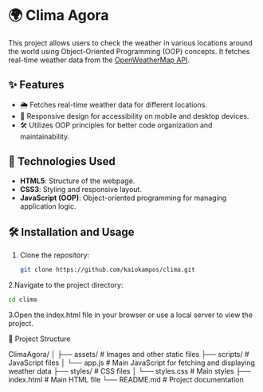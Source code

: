 # 🌍 Clima Agora

This project allows users to check the weather in various locations around the world using Object-Oriented Programming (OOP) concepts. It fetches real-time weather data from the [OpenWeatherMap API](https://openweathermap.org/api).


## ✨ Features

- 🌦️ Fetches real-time weather data for different locations.
- 📱 Responsive design for accessibility on mobile and desktop devices.
- 🛠️ Utilizes OOP principles for better code organization and maintainability.

## 🚀 Technologies Used

- **HTML5**: Structure of the webpage.
- **CSS3**: Styling and responsive layout.
- **JavaScript (OOP)**: Object-oriented programming for managing application logic.

## 🛠️ Installation and Usage

1. Clone the repository:
   ```bash
   git clone https://github.com/kaiokampos/clima.git
   ```
2.Navigate to the project directory:
   ```bash
   cd clima
   ```
3.Open the index.html file in your browser or use a local server to view the project.

📂 Project Structure

ClimaAgora/
│
├── assets/               # Images and other static files
├── scripts/              # JavaScript files
│   └── app.js            # Main JavaScript for fetching and displaying weather data
├── styles/               # CSS files
│   └── styles.css        # Main styles
├── index.html            # Main HTML file
└── README.md             # Project documentation

